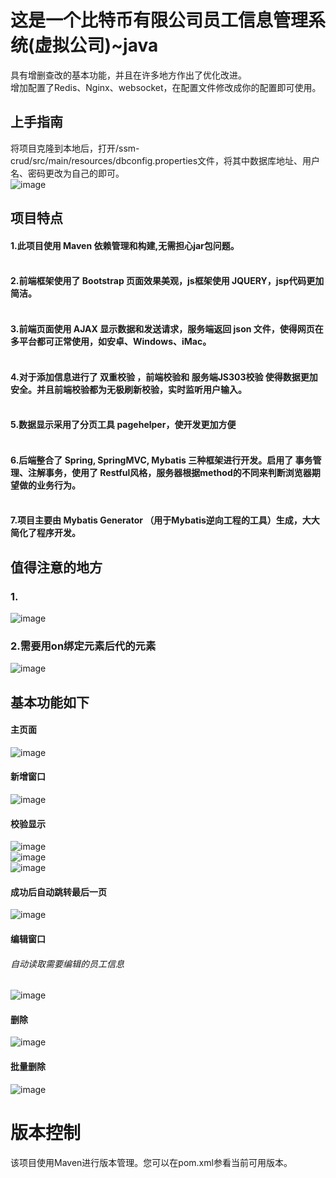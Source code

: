 # 这是一个比特币有限公司员工信息管理系统(虚拟公司)~java

具有增删查改的基本功能，并且在许多地方作出了优化改进。<br>
增加配置了Redis、Nginx、websocket，在配置文件修改成你的配置即可使用。
## 上手指南
将项目克隆到本地后，打开/ssm-crud/src/main/resources/dbconfig.properties文件，将其中数据库地址、用户名、密码更改为自己的即可。<br>
![image](https://user-images.githubusercontent.com/91240419/159115663-f173a1a0-3e8c-4577-8481-501b6968c0de.png)

## 项目特点
#### 1.此项目使用 **Maven** 依赖管理和构建,无需担心jar包问题。<br><br>
#### 2.前端框架使用了 **Bootstrap** 页面效果美观，js框架使用 **JQUERY**，jsp代码更加简洁。<br><br>
#### 3.前端页面使用 **AJAX** 显示数据和发送请求，服务端返回 **json** 文件，使得网页在多平台都可正常使用，如安卓、Windows、iMac。<br><br>
#### 4.对于添加信息进行了 **双重校验** ，前端校验和 **服务端JS303校验** 使得数据更加安全。并且前端校验都为无极刷新校验，实时监听用户输入。<br><br>
#### 5.数据显示采用了分页工具 **pagehelper**，使开发更加方便<br><br>
#### 6.后端整合了 **Spring, SpringMVC, Mybatis** 三种框架进行开发。启用了 **事务管理**、注解事务，使用了 **Restful风格**，服务器根据method的不同来判断浏览器期望做的业务行为。<br><br>
#### 7.项目主要由 **Mybatis Generator** （用于**Mybatis逆向工程**的工具）生成，大大简化了程序开发。

## 值得注意的地方
### 1.
![image](https://user-images.githubusercontent.com/91240419/159116613-a1def38a-c054-436e-b0d1-aef281c137c5.png)
### 2.需要用on绑定元素后代的元素
![image](https://user-images.githubusercontent.com/91240419/159116677-beed05f8-a0bf-47f9-b49d-af5a627b7946.png)



## 基本功能如下
#### 主页面
![image](https://user-images.githubusercontent.com/91240419/159114882-34c52495-f99e-45b6-bca3-f798aea1ff5b.png)<br>
#### 新增窗口
![image](https://user-images.githubusercontent.com/91240419/159116151-e2c49dbf-7dad-4df4-a33a-97b0443de37c.png)<br>
#### 校验显示
![image](https://user-images.githubusercontent.com/91240419/159116213-7920f5ca-98f4-4eaf-a0ea-833d2ba3a254.png)<br>
![image](https://user-images.githubusercontent.com/91240419/159116240-55d259ed-126c-42c1-968d-03b45825cb6a.png)<br>
![image](https://user-images.githubusercontent.com/91240419/159116246-f4f2a2d7-7be1-402d-8f1b-93cbdc23e911.png)<br>
#### 成功后自动跳转最后一页
![image](https://user-images.githubusercontent.com/91240419/159116280-19db8015-3d66-4709-b01e-edc2e6cf7ade.png)<br>
#### 编辑窗口
###### 自动读取需要编辑的员工信息
![image](https://user-images.githubusercontent.com/91240419/159116315-985342de-09c2-4e9f-a755-64e12e3ff094.png)<br>
#### 删除
![image](https://user-images.githubusercontent.com/91240419/159116343-7ec88b63-5c04-4d15-b27f-4fe4a74ffd49.png)
#### 批量删除
![image](https://user-images.githubusercontent.com/91240419/159116359-1ced9247-33fd-45b4-bf03-0d0e831b13cf.png)
# 版本控制
该项目使用Maven进行版本管理。您可以在pom.xml参看当前可用版本。




